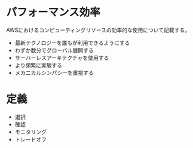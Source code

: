# パフォーマンス効率
AWSにおけるコンピューティングリソースの効率的な使用について記載する。

* 最新テクノロジーを誰もが利用できるようにする
* わずか数分でグローバル展開する
* サーバーレスアーキテクチャを使用する
* より頻繁に実験する
* メカニカルシンパシーを重視する

# 定義

* 選択
* 確認
* モニタリング
* トレードオフ
